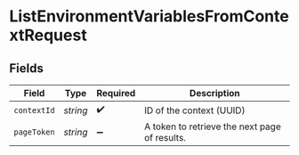 # ListEnvironmentVariablesFromContextRequest


## Fields

| Field                                         | Type                                          | Required                                      | Description                                   |
| --------------------------------------------- | --------------------------------------------- | --------------------------------------------- | --------------------------------------------- |
| `contextId`                                   | *string*                                      | :heavy_check_mark:                            | ID of the context (UUID)                      |
| `pageToken`                                   | *string*                                      | :heavy_minus_sign:                            | A token to retrieve the next page of results. |